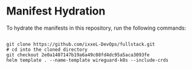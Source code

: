 
# Manifest Hydration

To hydrate the manifests in this repository, run the following commands:

```shell

git clone https://github.com/ixxeL-DevOps/fullstack.git
# cd into the cloned directory
git checkout 2e0a1407147b19a6a49c08fd4dc95a5aca3093fe
helm template . --name-template wireguard-k0s --include-crds
```